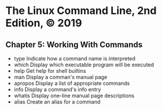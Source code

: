 # The Linux Command Line, 2nd Edition, © 2019

## Chapter 5: Working With Commands

* type Indicate how a command name is interpreted
* which Display which executable program will be executed
* help Get help for shell builtins
* man Display a comman's manual page
* apropos Display a list of appropriate commands
* info Display a command's info entry
* whatis Display one-line manual page descriptions
* alias Create an alias for a command

